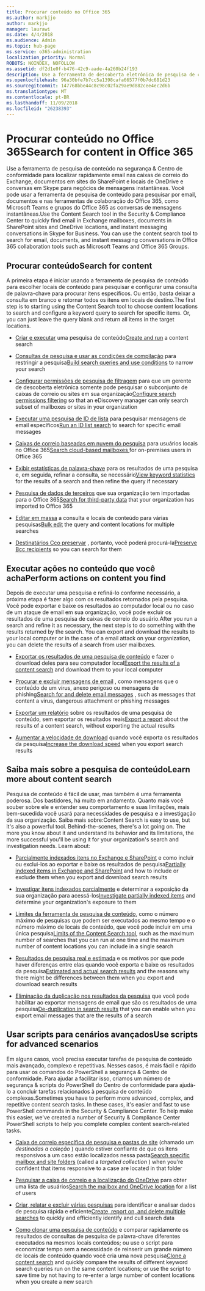 ```yaml
---
title: Procurar conteúdo no Office 365
ms.author: markjjo
author: markjjo
manager: laurawi
ms.date: 4/4/2018
ms.audience: Admin
ms.topic: hub-page
ms.service: o365-administration
localization_priority: Normal
ROBOTS: NOINDEX, NOFOLLOW
ms.assetid: df2d1e0f-b476-42c9-aade-4a260b24f193
description: Use a ferramenta de descoberta eletrônica de pesquisa de conteúdo no Office 365 Security &amp; Centro de conformidade para localizar rapidamente email nas caixas de correio do Exchange, documentos em sites do SharePoint e locais de OneDrive e conversas em Skype para negócios de mensagens instantâneas.
ms.openlocfilehash: 96a30bfe7b7cc5a1398cafa66577f0b7dc681d23
ms.sourcegitcommit: 147768bbe44c8c98c02fa29ae9d882cee4ec2d6b
ms.translationtype: MT
ms.contentlocale: pt-BR
ms.lasthandoff: 11/09/2018
ms.locfileid: "26238393"
---
```

# <a name="search-for-content-in-office-365"></a><span data-ttu-id="9aca6-103">Procurar conteúdo no Office 365</span><span class="sxs-lookup"><span data-stu-id="9aca6-103">Search for content in Office 365</span></span>

<span data-ttu-id="9aca6-p101">Use a ferramenta de pesquisa de conteúdo na segurança &amp; Centro de conformidade para localizar rapidamente email nas caixas de correio do Exchange, documentos em sites do SharePoint e locais de OneDrive e conversas em Skype para negócios de mensagens instantâneas. Você pode usar a ferramenta de pesquisa de conteúdo para pesquisar por email, documentos e nas ferramentas de colaboração do Office 365, como Microsoft Teams e grupos do Office 365 as conversas de mensagens instantâneas.</span><span class="sxs-lookup"><span data-stu-id="9aca6-p101">Use the Content Search tool in the Security &amp; Compliance Center to quickly find email in Exchange mailboxes, documents in SharePoint sites and OneDrive locations, and instant messaging conversations in Skype for Business. You can use the content search tool to search for email, documents, and instant messaging conversations in Office 365 collaboration tools such as Microsoft Teams and Office 365 Groups.</span></span>
  
## <a name="search-for-content"></a><span data-ttu-id="9aca6-106">Procurar conteúdo</span><span class="sxs-lookup"><span data-stu-id="9aca6-106">Search for content</span></span>

<span data-ttu-id="9aca6-p102">A primeira etapa é iniciar usando a ferramenta de pesquisa de conteúdo para escolher locais de conteúdo para pesquisar e configurar uma consulta de palavra-chave para procurar itens específicos. Ou então, basta deixar a consulta em branco e retornar todos os itens em locais de destino.</span><span class="sxs-lookup"><span data-stu-id="9aca6-p102">The first step is to starting using the Content Search tool to choose content locations to search and configure a keyword query to search for specific items. Or, you can just leave the query blank and return all items in the target locations.</span></span>
  
- <span data-ttu-id="9aca6-109">[Criar e executar](content-search.md) uma pesquisa de conteúdo</span><span class="sxs-lookup"><span data-stu-id="9aca6-109">[Create and run](content-search.md) a content search</span></span> 
    
- <span data-ttu-id="9aca6-110">[Consultas de pesquisa e usar as condições de compilação](keyword-queries-and-search-conditions.md) para restringir a pesquisa</span><span class="sxs-lookup"><span data-stu-id="9aca6-110">[Build search queries and use conditions](keyword-queries-and-search-conditions.md) to narrow your search</span></span> 
    
- <span data-ttu-id="9aca6-111">[Configurar permissões de pesquisa de filtragem](permissions-filtering-for-content-search.md) para que um gerente de descoberta eletrônica somente pode pesquisar o subconjunto de caixas de correio ou sites em sua organização</span><span class="sxs-lookup"><span data-stu-id="9aca6-111">[Configure search permissions filtering](permissions-filtering-for-content-search.md) so that an eDiscovery manager can only search subset of mailboxes or sites in your organization</span></span> 
    
- <span data-ttu-id="9aca6-112">[Executar uma pesquisa de ID de lista](csv-file-for-an-id-list-content-search.md) para pesquisar mensagens de email específicos</span><span class="sxs-lookup"><span data-stu-id="9aca6-112">[Run an ID list search](csv-file-for-an-id-list-content-search.md) to search for specific email messages</span></span> 
    
- <span data-ttu-id="9aca6-113">[Caixas de correio baseadas em nuvem do pesquisa](search-cloud-based-mailboxes-for-on-premises-users.md) para usuários locais no Office 365</span><span class="sxs-lookup"><span data-stu-id="9aca6-113">[Search cloud-based mailboxes ](search-cloud-based-mailboxes-for-on-premises-users.md) for on-premises users in Office 365</span></span>

- <span data-ttu-id="9aca6-114">[Exibir estatísticas de palavra-chave](view-keyword-statistics-for-content-search.md) para os resultados de uma pesquisa e, em seguida, refinar a consulta, se necessário</span><span class="sxs-lookup"><span data-stu-id="9aca6-114">[View keyword statistics](view-keyword-statistics-for-content-search.md) for the results of a search and then refine the query if necessary</span></span> 
    
- <span data-ttu-id="9aca6-115">[Pesquisa de dados de terceiros](use-content-search-to-search-third-party-data-that-was-imported.md) que sua organização tem importadas para o Office 365</span><span class="sxs-lookup"><span data-stu-id="9aca6-115">[Search for third-party data](use-content-search-to-search-third-party-data-that-was-imported.md) that your organization has imported to Office 365</span></span> 
    
- <span data-ttu-id="9aca6-116">[Editar em massa](bulk-edit-content-searches.md) a consulta e locais de conteúdo para várias pesquisas</span><span class="sxs-lookup"><span data-stu-id="9aca6-116">[Bulk edit](bulk-edit-content-searches.md) the query and content locations for multiple searches</span></span> 
    
- <span data-ttu-id="9aca6-117">[Destinatários Cco preservar](https://docs.microsoft.com/exchange/policy-and-compliance/holds/preserve-bcc-recipients-and-group-members) , portanto, você poderá procurá-la</span><span class="sxs-lookup"><span data-stu-id="9aca6-117">[Preserve Bcc recipients](https://docs.microsoft.com/exchange/policy-and-compliance/holds/preserve-bcc-recipients-and-group-members) so you can search for them</span></span> 

## <a name="perform-actions-on-content-you-find"></a><span data-ttu-id="9aca6-118">Executar ações no conteúdo que você acha</span><span class="sxs-lookup"><span data-stu-id="9aca6-118">Perform actions on content you find</span></span>

<span data-ttu-id="9aca6-p103">Depois de executar uma pesquisa e refiná-lo conforme necessário, a próxima etapa é fazer algo com os resultados retornados pela pesquisa. Você pode exportar e baixe os resultados ao computador local ou no caso de um ataque de email em sua organização, você pode excluir os resultados de uma pesquisa de caixas de correio do usuário.</span><span class="sxs-lookup"><span data-stu-id="9aca6-p103">After you run a search and refine it as necessary, the next step is to do something with the results returned by the search. You can export and download the results to your local computer or in the case of a email attack on your organization, you can delete the results of a search from user mailboxes.</span></span>
  
- <span data-ttu-id="9aca6-121">[Exportar os resultados de uma pesquisa de conteúdo](export-search-results.md) e fazer o download deles para seu computador local</span><span class="sxs-lookup"><span data-stu-id="9aca6-121">[Export the results of a content search](export-search-results.md) and download them to your local computer</span></span> 
    
- <span data-ttu-id="9aca6-122">[Procurar e excluir mensagens de email](search-for-and-delete-messages-in-your-organization.md) , como mensagens que o conteúdo de um vírus, anexo perigoso ou mensagens de phishing</span><span class="sxs-lookup"><span data-stu-id="9aca6-122">[Search for and delete email messages](search-for-and-delete-messages-in-your-organization.md) , such as messages that content a virus, dangerous attachment or phishing messages</span></span> 
    
- <span data-ttu-id="9aca6-123">[Exportar um relatório](export-a-content-search-report.md) sobre os resultados de uma pesquisa de conteúdo, sem exportar os resultados reais</span><span class="sxs-lookup"><span data-stu-id="9aca6-123">[Export a report](export-a-content-search-report.md) about the results of a content search, without exporting the actual results</span></span> 
    
- <span data-ttu-id="9aca6-124">[Aumentar a velocidade de download](increase-download-speeds-when-exporting-ediscovery-results.md) quando você exporta os resultados da pesquisa</span><span class="sxs-lookup"><span data-stu-id="9aca6-124">[Increase the download speed](increase-download-speeds-when-exporting-ediscovery-results.md) when you export search results</span></span> 
    
## <a name="learn-more-about-content-search"></a><span data-ttu-id="9aca6-125">Saiba mais sobre a pesquisa de conteúdo</span><span class="sxs-lookup"><span data-stu-id="9aca6-125">Learn more about content search</span></span>

<span data-ttu-id="9aca6-p104">Pesquisa de conteúdo é fácil de usar, mas também é uma ferramenta poderosa. Dos bastidores, há muito em andamento. Quanto mais você souber sobre ele e entender seu comportamento e suas limitações, mais bem-sucedida você usará para necessidades de pesquisa e a investigação da sua organização. Saiba mais sobre:</span><span class="sxs-lookup"><span data-stu-id="9aca6-p104">Content Search is easy to use, but it's also a powerful tool. Behind-the-scenes, there's a lot going on. The more you know about it and understand its behavior and its limitations, the more successful you'll be using it for your organization's search and investigation needs. Learn about:</span></span>
  
- <span data-ttu-id="9aca6-130">[Parcialmente indexados itens no Exchange e SharePoint](partially-indexed-items-in-content-search.md) e como incluir ou exclui-los ao exportar e baixe os resultados de pesquisa</span><span class="sxs-lookup"><span data-stu-id="9aca6-130">[Partially indexed items in Exchange and SharePoint](partially-indexed-items-in-content-search.md) and how to include or exclude them when you export and download search results</span></span> 
    
- <span data-ttu-id="9aca6-131">[Investigar itens indexados parcialmente](investigating-partially-indexed-items-in-ediscovery.md) e determinar a exposição da sua organização para acessá-los</span><span class="sxs-lookup"><span data-stu-id="9aca6-131">[Investigate partially indexed items](investigating-partially-indexed-items-in-ediscovery.md) and determine your organization's exposure to them</span></span> 
    
- <span data-ttu-id="9aca6-132">[Limites da ferramenta de pesquisa de conteúdo](limits-for-content-search.md), como o número máximo de pesquisas que podem ser executados ao mesmo tempo e o número máximo de locais de conteúdo, que você pode incluir em uma única pesquisa</span><span class="sxs-lookup"><span data-stu-id="9aca6-132">[Limits of the Content Search tool](limits-for-content-search.md), such as the maximum number of searches that you can run at one time and the maximum number of content locations you can include in a single search</span></span> 
    
- <span data-ttu-id="9aca6-133">[Resultados de pesquisa real e estimada](differences-between-estimated-and-actual-ediscovery-search-results.md) e os motivos por que pode haver diferenças entre elas quando você exporta e baixe os resultados da pesquisa</span><span class="sxs-lookup"><span data-stu-id="9aca6-133">[Estimated and actual search results](differences-between-estimated-and-actual-ediscovery-search-results.md) and the reasons why there might be differences between them when you export and download search results</span></span> 
    
- <span data-ttu-id="9aca6-134">[Eliminação da duplicação nos resultados da pesquisa](de-duplication-in-ediscovery-search-results.md) que você pode habilitar ao exportar mensagens de email que são os resultados de uma pesquisa</span><span class="sxs-lookup"><span data-stu-id="9aca6-134">[De-duplication in search results](de-duplication-in-ediscovery-search-results.md) that you can enable when you export email messages that are the results of a search</span></span> 
    
## <a name="use-scripts-for-advanced-scenarios"></a><span data-ttu-id="9aca6-135">Usar scripts para cenários avançados</span><span class="sxs-lookup"><span data-stu-id="9aca6-135">Use scripts for advanced scenarios</span></span>

<span data-ttu-id="9aca6-p105">Em alguns casos, você precisa executar tarefas de pesquisa de conteúdo mais avançado, complexo e repetitivas. Nesses casos, é mais fácil e rápido para usar os comandos do PowerShell a segurança &amp; Centro de conformidade. Para ajudar a facilitar isso, criamos um número de segurança &amp; scripts do PowerShell do Centro de conformidade para ajudá-lo a concluir tarefas relacionados à pesquisa de conteúdo complexas.</span><span class="sxs-lookup"><span data-stu-id="9aca6-p105">Sometimes you have to perform more advanced, complex, and repetitive content search tasks. In these cases, it's easier and fast to use PowerShell commands in the Security &amp; Compliance Center. To help make this easier, we've created a number of Security &amp; Compliance Center PowerShell scripts to help you complete complex content search-related tasks.</span></span>
  
- <span data-ttu-id="9aca6-139">[Caixa de correio específica de pesquisa e pastas de site](use-content-search-for-targeted-collections.md) (chamado um *destinadas a coleção* ) quando estiver confiante de que os itens responsivos a um caso estão localizados nessa pasta</span><span class="sxs-lookup"><span data-stu-id="9aca6-139">[Search specific mailbox and site folders](use-content-search-for-targeted-collections.md) (called a  *targeted collection*  ) when you're confident that items responsive to a case are located in that folder</span></span> 
    
- <span data-ttu-id="9aca6-140">[Pesquisar a caixa de correio e a localização do OneDrive](search-the-mailbox-and-onedrive-for-business-for-a-list-of-users.md) para obter uma lista de usuários</span><span class="sxs-lookup"><span data-stu-id="9aca6-140">[Search the mailbox and OneDrive location](search-the-mailbox-and-onedrive-for-business-for-a-list-of-users.md) for a list of users</span></span> 
    
- <span data-ttu-id="9aca6-141">[Criar, relatar e excluir várias pesquisas](create-report-on-and-delete-multiple-content-searches.md) para identificar e analisar dados de pesquisa rápida e eficiente</span><span class="sxs-lookup"><span data-stu-id="9aca6-141">[Create, report on, and delete multiple searches](create-report-on-and-delete-multiple-content-searches.md) to quickly and efficiently identify and cull search data</span></span> 
    
- <span data-ttu-id="9aca6-142">[Como clonar uma pesquisa de conteúdo](clone-a-content-search.md) e comparar rapidamente os resultados de consultas de pesquisa de palavra-chave diferentes executados na mesmos locais conteúdos; ou use o script para economizar tempo sem a necessidade de reinserir um grande número de locais de conteúdo quando você cria uma nova pesquisa</span><span class="sxs-lookup"><span data-stu-id="9aca6-142">[Clone a content search](clone-a-content-search.md) and quickly compare the results of different keyword search queries run on the same content locations; or use the script to save time by not having to re-enter a large number of content locations when you create a new search</span></span> 
    

